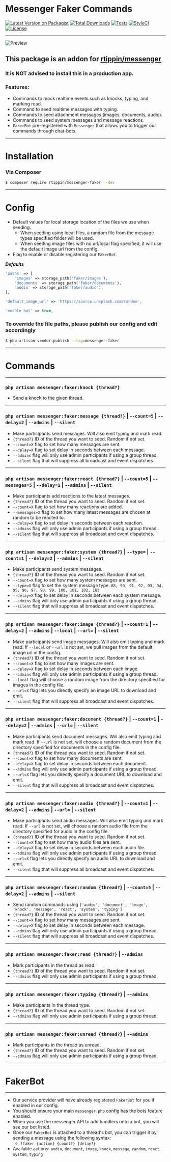 # Messenger Faker Commands

[![Latest Version on Packagist][ico-version]][link-packagist]
[![Total Downloads][ico-downloads]][link-downloads]
[![Tests][ico-test]][link-test]
[![StyleCI][ico-styleci]][link-styleci]
[![License][ico-license]][link-license]

---

![Preview](https://i.imgur.com/NTjc1Pm.png)

## This package is an addon for [rtippin/messenger][link-messenger]

### It is NOT advised to install this in a production app.

### Features:
- Commands to mock realtime events such as knocks, typing, and marking read.
- Command to seed realtime messages with typing.
- Commands to seed attachment messages (images, documents, audio).
- Commands to seed system messages and message reactions.
- `FakerBot` pre-registered with `Messenger` that allows you to trigger our commands through chat-bots.

---

# Installation

### Via Composer

``` bash
$ composer require rtippin/messenger-faker --dev
```

---

# Config

- Default values for local storage location of the files we use when seeding.
  - When seeding using local files, a random file from the message types specified folder will be used.
  - When seeding image files with no url/local flag specified, it will use the default image url from the config.
- Flag to enable or disable registering our `FakerBot`.

***Defaults***
```php
'paths' => [
    'images' => storage_path('faker/images'),
    'documents' => storage_path('faker/documents'),
    'audio' => storage_path('faker/audio'),
],

'default_image_url' => 'https://source.unsplash.com/random',

'enable_bot' => true,
```

### To override the file paths, please publish our config and edit accordingly

``` bash
$ php artisan vendor:publish --tag=messenger-faker
```

___

# Commands

---

### `php artisan messenger:faker:knock {thread?}`
- Send a knock to the given thread.

---

### `php artisan messenger:faker:message {thread?}` | `--count=5` | `--delay=2` | `--admins` | `--silent`
- Make participants send messages. Will also emit typing and mark read.
- `{thread?}` ID of the thread you want to seed. Random if not set.
- `--count=X` flag to set how many messages are sent.
- `--delay=X` flag to set delay in seconds between each message.
- `--admins` flag will only use admin participants if using a group thread.
- `--silent` flag that will suppress all broadcast and event dispatches.

---

### `php artisan messenger:faker:react {thread?}` | `--count=5` | `--messages=5` | `--delay=1` | `--admins` | `--silent`
- Make participants add reactions to the latest messages.
- `{thread?}` ID of the thread you want to seed. Random if not set.
- `--count=X` flag to set how many reactions are added.
- `--messages=X` flag to set how many latest messages are chosen at random to be reacted to.
- `--delay=X` flag to set delay in seconds between each reaction.
- `--admins` flag will only use admin participants if using a group thread.
- `--silent` flag that will suppress all broadcast and event dispatches.

---

### `php artisan messenger:faker:system {thread?}` | `--type=` | `--count=1` | `--delay=2` | `--admins` | `--silent`
- Make participants send system messages.
- `{thread?}` ID of the thread you want to seed. Random if not set.
- `--count=X` flag to set how many system messages are sent.
- `--type=X` flag to set the system message type. `88, 90, 91, 92, 93, 94, 95, 96, 97, 98, 99, 100, 101, 102, 103`
- `--delay=X` flag to set delay in seconds between each system message.
- `--admins` flag will only use admin participants if using a group thread.
- `--silent` flag that will suppress all broadcast and event dispatches.

---

### `php artisan messenger:faker:image {thread?}` | `--count=1` | `--delay=2` | `--admins` | `--local` | `--url=` | `--silent`
- Make participants send image messages. Will also emit typing and mark read. If `--local` or `--url` is not set, we pull images from the default image url in the config.
- `{thread?}` ID of the thread you want to seed. Random if not set.
- `--count=X` flag to set how many images are sent.
- `--delay=X` flag to set delay in seconds between each image.
- `--admins` flag will only use admin participants if using a group thread.
- `--local` flag will choose a random image from the directory specified for images in the config file.
- `--url=X` flag lets you directly specify an image URL to download and emit.
- `--silent` flag that will suppress all broadcast and event dispatches.

---

### `php artisan messenger:faker:document {thread?}` | `--count=1` | `--delay=2` | `--admins` | `--url=` | `--silent`
- Make participants send document messages. Will also emit typing and mark read. If `--url` is not set, will choose a random document from the directory specified for documents in the config file.
- `{thread?}` ID of the thread you want to seed. Random if not set.
- `--count=X` flag to set how many documents are sent.
- `--delay=X` flag to set delay in seconds between each document.
- `--admins` flag will only use admin participants if using a group thread.
- `--url=X` flag lets you directly specify a document URL to download and emit.
- `--silent` flag that will suppress all broadcast and event dispatches.

---

### `php artisan messenger:faker:audio {thread?}` | `--count=1` | `--delay=2` | `--admins` | `--url=` | `--silent`
- Make participants send audio messages. Will also emit typing and mark read. If `--url` is not set, will choose a random audio file from the directory specified for audio in the config file.
- `{thread?}` ID of the thread you want to seed. Random if not set.
- `--count=X` flag to set how many audio files are sent.
- `--delay=X` flag to set delay in seconds between each audio file.
- `--admins` flag will only use admin participants if using a group thread.
- `--url=X` flag lets you directly specify an audio URL to download and emit.
- `--silent` flag that will suppress all broadcast and event dispatches.

---

### `php artisan messenger:faker:random {thread?}` | `--count=5` | `--delay=2` | `--admins` | `--silent`
- Send random commands using `['audio', 'document', 'image', 'knock', 'message', 'react', 'system', 'typing']`
- `{thread?}` ID of the thread you want to seed. Random if not set.
- `--count=X` flag to set how many messages are sent.
- `--delay=X` flag to set delay in seconds between each message.
- `--admins` flag will only use admin participants if using a group thread.
- `--silent` flag that will suppress all broadcast and event dispatches.

---

### `php artisan messenger:faker:read {thread?}` | `--admins`
- Mark participants in the thread as read.
- `{thread?}` ID of the thread you want to seed. Random if not set.
- `--admins` flag will only use admin participants if using a group thread.

---

### `php artisan messenger:faker:typing {thread?}` | `--admins`
- Make participants in the thread type.
- `{thread?}` ID of the thread you want to seed. Random if not set.
- `--admins` flag will only use admin participants if using a group thread.

---

### `php artisan messenger:faker:unread {thread?}` | `--admins`
- Mark participants in the thread as unread.
- `{thread?}` ID of the thread you want to seed. Random if not set.
- `--admins` flag will only use admin participants if using a group thread.

---

# FakerBot

---

- Our service provider will have already registered `FakerBot` for you if enabled in our config.
- You should ensure your main `messenger.php` config has the bots feature enabled.
- When you use the messenger API to add handlers onto a bot, you will see our bot listed.
- Once our `FakerBot` is attached to a thread's bot, you can trigger it by sending a message using the following syntax:
  - `!faker {action} {count?} {delay?}`
- Available actions: `audio`, `document`, `image`, `knock`, `message`, `random`, `react`, `system`, `typing`


[ico-version]: https://img.shields.io/packagist/v/rtippin/messenger-faker.svg?style=plastic&cacheSeconds=3600
[ico-downloads]: https://img.shields.io/packagist/dt/rtippin/messenger-faker.svg?style=plastic&cacheSeconds=3600
[link-test]: https://github.com/RTippin/messenger-faker/actions
[ico-test]: https://img.shields.io/github/workflow/status/rtippin/messenger-faker/tests?style=plastic
[ico-styleci]: https://styleci.io/repos/339475680/shield?style=plastic&cacheSeconds=3600
[ico-license]: https://img.shields.io/github/license/RTippin/messenger-faker?style=plastic
[link-packagist]: https://packagist.org/packages/rtippin/messenger-faker
[link-downloads]: https://packagist.org/packages/rtippin/messenger-faker
[link-license]: https://packagist.org/packages/rtippin/messenger-faker
[link-styleci]: https://styleci.io/repos/339475680
[link-messenger]: https://github.com/RTippin/messenger